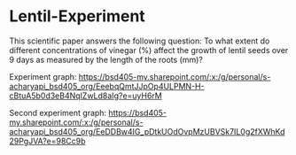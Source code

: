 # Lentil-Experiment
This scientific paper answers the following question: To what extent do different concentrations of vinegar (%) affect the growth of lentil seeds over 9 days as measured by the length of the roots (mm)?

Experiment graph: https://bsd405-my.sharepoint.com/:x:/g/personal/s-acharyapi_bsd405_org/EeebqQmtJJpOp4ULPMN-H-cBtuA5b0d3eB4NqIZwLd8aIg?e=uyH6rM

Second experiment graph: https://bsd405-my.sharepoint.com/:x:/g/personal/s-acharyapi_bsd405_org/EeDDBw4IG_pDtkUOdOvpMzUBVSk7IL0g2fXWhKd29PgJVA?e=98Cc9b
